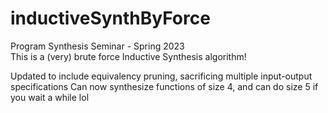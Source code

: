 # inductiveSynthByForce
Program Synthesis Seminar - Spring 2023  
This is a (very) brute force Inductive Synthesis algorithm!

Updated to include equivalency pruning, sacrificing multiple input-output specifications
Can now synthesize functions of size 4, and can do size 5 if you wait a while lol
